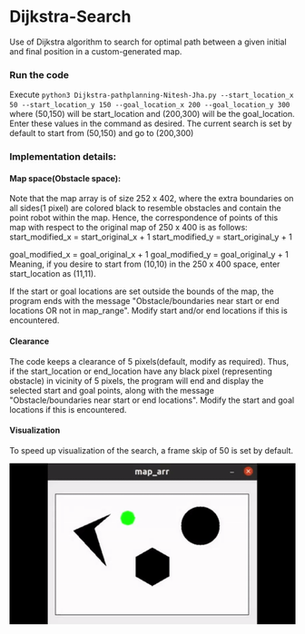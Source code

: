# Dijkstra-Search
Use of Dijkstra algorithm to search for optimal path between a given initial and final position in a custom-generated map.

### Run the code
 Execute `python3 Dijkstra-pathplanning-Nitesh-Jha.py --start_location_x 50 --start_location_y 150 --goal_location_x 200 --goal_location_y 300` where (50,150) will be start_location and (200,300) will be the goal_location. Enter these values in the command as desired.
The current search is set by default to start from (50,150) and go to (200,300)

### Implementation details:
#### Map space(Obstacle space):
Note that the map array is of size 252 x 402, where the extra boundaries on all sides(1 pixel) are colored black to resemble obstacles and contain the point robot within the map. Hence, the correspondence of points of this map with respect to the original map of 250 x 400 is as follows:
start_modified_x = start_original_x + 1
start_modified_y = start_original_y + 1

goal_modified_x = goal_original_x + 1
goal_modified_y = goal_original_y + 1
Meaning, if you desire to start from (10,10) in the 250 x 400 space, enter start_location as (11,11).

If the start or goal locations are set outside the bounds of the map, the program ends with the message "Obstacle/boundaries near start or end locations OR not in map_range". Modify start and/or end locations if this is encountered.

#### Clearance
The code keeps a clearance of 5 pixels(default, modify as required). Thus, if the start_location or end_location have any black pixel (representing obstacle) in vicinity of 5 pixels, the program will end and display the selected start and goal points, along with the message "Obstacle/boundaries near start or end locations". 
Modify the start and goal locations if this is encountered.

#### Visualization
To speed up visualization of the search, a frame skip of 50 is set by default.

![viz](https://github.com/niteshjha08/Dijkstra-Search/blob/main/media/viz.gif)
